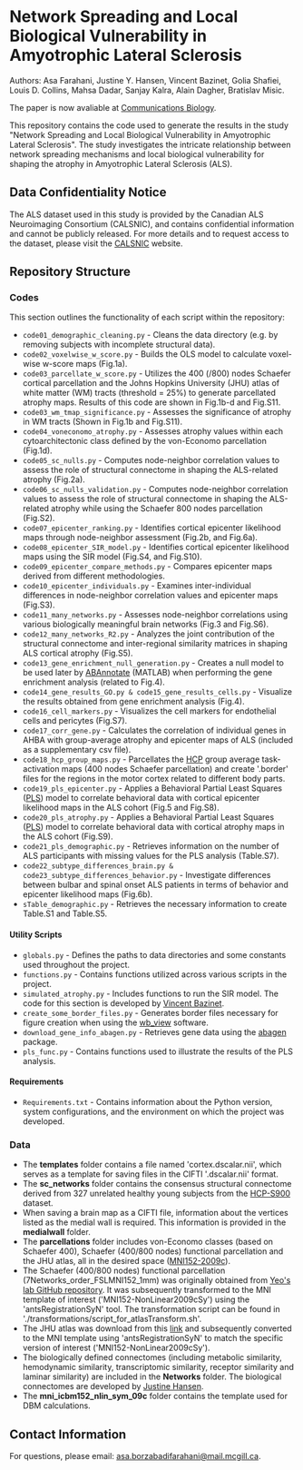# Network Spreading and Local Biological Vulnerability in Amyotrophic Lateral Sclerosis
Authors: Asa Farahani, Justine Y. Hansen, Vincent Bazinet, Golia Shafiei, Louis D. Collins, Mahsa Dadar, Sanjay Kalra, Alain Dagher, Bratislav Misic.

The paper is now avaliable at [Communications Biology](https://www.nature.com/articles/s42003-025-08561-3).

This repository contains the code used to generate the results in the study "Network Spreading and Local Biological Vulnerability in Amyotrophic Lateral Sclerosis". The study investigates the intricate relationship between network spreading mechanisms and local biological vulnerability for shaping the atrophy in Amyotrophic Lateral Sclerosis (ALS).

## Data Confidentiality Notice
The ALS dataset used in this study is provided by the Canadian ALS Neuroimaging Consortium (CALSNIC), and contains confidential information and cannot be publicly released. For more details and to request access to the dataset, please visit the [CALSNIC](https://calsnic.org/) website.

## Repository Structure
### Codes
This section outlines the functionality of each script within the repository:

- `code01_demographic_cleaning.py` - Cleans the data directory (e.g. by removing subjects with incomplete structural data).
- `code02_voxelwise_w_score.py` - Builds the OLS model to calculate voxel-wise w-score maps (Fig.1a).
- `code03_parcellate_w_score.py` - Utilizes the 400 (/800) nodes Schaefer cortical parcellation and the Johns Hopkins University (JHU) atlas of white matter (WM) tracts (threshold = 25%) to generate parcellated atrophy maps. Results of this code are shown in Fig.1b-d and Fig.S11.
- `code03_wm_tmap_significance.py` - Assesses the significance of atrophy in WM tracts (Shown in Fig.1b and Fig.S11).
- `code04_voneconomo_atrophy.py` - Assesses atrophy values within each cytoarchitectonic class defined by the von-Economo parcellation (Fig.1d).
- `code05_sc_nulls.py` - Computes node-neighbor correlation values to assess the role of structural connectome in shaping the ALS-related atrophy (Fig.2a).
- `code06_sc_nulls_validation.py` - Computes node-neighbor correlation values to assess the role of structural connectome in shaping the ALS-related atrophy while using the Schaefer 800 nodes parcellation (Fig.S2).
- `code07_epicenter_ranking.py` - Identifies cortical epicenter likelihood maps through node-neighbor assessment (Fig.2b, and Fig.6a).
- `code08_epicenter_SIR_model.py` - Identifies cortical epicenter likelihood maps using the SIR model (Fig.S4, and Fig.S10).
- `code09_epicenter_compare_methods.py` - Compares epicenter maps derived from different methodologies.
- `code10_epicenter_individuals.py` - Examines inter-individual differences in node-neighbor correlation values and epicenter maps (Fig.S3).
- `code11_many_networks.py` - Assesses node-neighbor correlations using various biologically meaningful brain networks (Fig.3 and Fig.S6).
- `code12_many_networks_R2.py` - Analyzes the joint contribution of the structural connectome and inter-regional similarity matrices in shaping ALS cortical atrophy (Fig.S5).
- `code13_gene_enrichment_null_generation.py` - Creates a null model to be used later by [ABAnnotate](https://github.com/LeonDLotter/ABAnnotate) (MATLAB) when performing the gene enrichment analysis (related to Fig.4).
- `code14_gene_results_GO.py & code15_gene_results_cells.py` - Visualize the results obtained from  gene enrichment analysis (Fig.4).
- `code16_cell_markers.py` - Visualizes the cell markers for endothelial cells and pericytes (Fig.S7).
- `code17_corr_gene.py` - Calculates the correlation of individual genes in AHBA with group-average atrophy and epicenter maps of ALS (included as a supplementary csv file).
- `code18_hcp_group_maps.py` - Parcellates the [HCP](https://www.humanconnectome.org/study/hcp-young-adult/article/s1200-group-average-data-release) group average task-activation maps (400 nodes Schaefer parcellation) and create '.border' files for the regions in the motor cortex related to different body parts.
- `code19_pls_epicenter.py` - Applies a Behavioral Partial Least Squares ([PLS](https://github.com/netneurolab/pypyls)) model to correlate behavioral data with cortical epicenter likelihood maps in the ALS cohort (Fig.5 and Fig.S8).
- `code20_pls_atrophy.py` - Applies a Behavioral Partial Least Squares ([PLS](https://github.com/netneurolab/pypyls)) model to correlate behavioral data with cortical atrophy maps in the ALS cohort (Fig.S9).
- `code21_pls_demographic.py` - Retrieves information on the number of ALS participants with missing values for the PLS analysis (Table.S7).
- `code22_subtype_differences_brain.py & code23_subtype_differences_behavior.py` - Investigate differences between bulbar and spinal onset ALS patients in terms of behavior and epicenter likelihood maps (Fig.6b).
- `sTable_demographic.py` - Retrieves the necessary information to create Table.S1 and Table.S5.

#### Utility Scripts

- `globals.py` - Defines the paths to data directories and some constants used throughout the project.
- `functions.py` - Contains functions utilized across various scripts in the project.
- `simulated_atrophy.py` - Includes functions to run the SIR model. The code for this section is developed by [Vincent Bazinet](https://github.com/VinceBaz).
- `create_some_border_files.py` - Generates border files necessary for figure creation when using the [wb_view](https://www.humanconnectome.org/software/connectome-workbench) software.
- `download_gene_info_abagen.py` - Retrieves gene data using the [abagen](https://github.com/rmarkello/abagen) package.
- `pls_func.py` - Contains functions used to illustrate the results of the PLS analysis.
  
#### Requirements
- `Requirements.txt` - Contains information about the Python version, system configurations, and the environment on which the project was developed.

### Data
- The **templates** folder contains a file named 'cortex.dscalar.nii', which serves as a template for saving files in the CIFTI '.dscalar.nii' format.
- The **sc_networks** folder contains the consensus structural connectome derived from 327 unrelated healthy young subjects from the [HCP-S900](https://www.humanconnectome.org/study/hcp-young-adult/document/900-subjects-data-release) dataset.
- When saving a brain map as a CIFTI file, information about the vertices listed as the medial wall is required. This information is provided in the **medialwall** folder.
- The **parcellations** folder includes von-Economo classes (based on Schaefer 400), Schaefer (400/800 nodes) functional parcellation and the JHU atlas, all in the desired space ([MNI152-2009c](https://www.bic.mni.mcgill.ca/ServicesAtlases/ICBM152NLin2009)). 
- The Schaefer (400/800 nodes) functional parcellation (7Networks_order_FSLMNI152_1mm) was originally obtained from [Yeo's lab GitHub repository](https://github.com/ThomasYeoLab/CBIG/tree/master/stable_projects/brain_parcellation/Schaefer2018_LocalGlobal/Parcellations/MNI). It was subsequently transformed to the MNI template of interest ('MNI152-NonLinear2009cSy') using the 'antsRegistrationSyN' tool. The transformation script can be found in './transformations/script_for_atlasTransform.sh'.
- The JHU atlas was download from this [link](https://web.mit.edu/fsl_v5.0.10/fsl/doc/wiki/Atlases.html) and subsequently converted to the MNI template using 'antsRegistrationSyN' to match the specific version of interest ('MNI152-NonLinear2009cSy').
- The biologically defined connectomes (including metabolic similarity, hemodynamic similarity, transcriptomic similarity, receptor similarity and laminar similarity) are included in the **Networks** folder. The biological connectomes are developed by [Justine Hansen](https://github.com/netneurolab/hansen_many_networks).
- The **mni_icbm152_nlin_sym_09c** folder contains the template used for DBM calculations.

## Contact Information
For questions, please email: [asa.borzabadifarahani@mail.mcgill.ca](mailto:asa.borzabadifarahani@mail.mcgill.ca).
